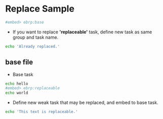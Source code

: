 # Replace Sample

~~~bash task:ebrp:embed-replace-test
#embed> ebrp:base
~~~

- If you want to replace **'replaceable'** task, define new task as same group and task name.

~~~bash task:ebrp:replaceable -- [hidden]
echo 'Already replaced.'
~~~


## base file

- Base task

~~~bash task:ebrp:base -- [hidden]
echo hello
#embed> ebrp:replaceable
echo world
~~~

- Define new weak task that may be replaced, and embed to base task.

~~~bash task:ebrp:replaceable -- [hidden weak]
echo 'This text is replaceable.'
~~~
